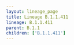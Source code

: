 ```yaml
---
layout: lineage_page
title: Lineage B.1.1.411
lineage: B.1.1.411
parent: B.1.1
children: ['B.1.1.411']
---
```

